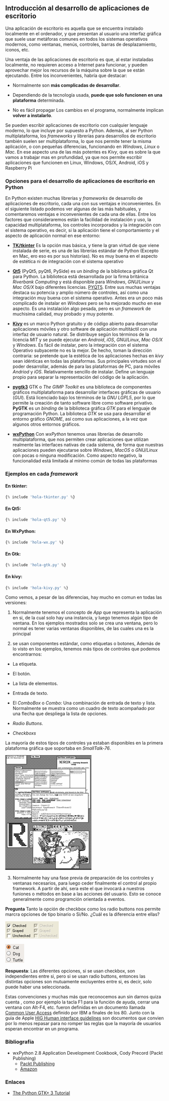 ## Introducción al desarrollo de aplicaciones de escritorio

Una aplicación de escritorio es aquella que se encuentra 
instalado localmente en el ordenador, y que presentan al usuario
una interfaz gráfica que suele usar metáforas comunes en todos
los sistemas operativos modernos, como ventanas, menús, controles,
barras de desplazamiento, iconos, etc.

Una ventaja de las aplicaciones de escritorio es que, al estar instaladas
localmente, no requieren acceso a Internet para funcionar, y pueden aprovechar
mejor los recursos de la máquina sobre la que se están ejecutando. Entre los
inconvenientes, habría que destacar:

- Normalmente son **más complicadas de desarrollar**.

- Dependiendo de la tecnología usada, **puede que solo funcionen
  en una plataforma** determinada.

- No es fácil propagar Los cambios en el programa, normalmente implican **volver
  a instalarlo**.

Se pueden escribir aplicaciones de escritorio con cualquier lenguaje moderno,
lo que incluye por supuesto a Python. Además, al ser Python multiplataforma,
los *frameworks* y librerías para desarrollos de escritorio también suelen ser
multiplataforma, lo que nos permite tener la misma aplicación, o con pequeñas
diferencias, funcionando en *Windows*, *Linux* o *Mac*. En ese aspecto una de las más
potentes es *Kivy*, que es sobre la que vamos a trabajar mas en profundidad, ya
que nos permite escribir aplicaciones que funcionen en Linux, Windows, OS/X,
Android, iOS y Raspberry Pi


### Opciones para el desarrollo de aplicaciones de escritorio en Python

En Python existen muchas librerías y *frameworks* de desarrollo de aplicaciones
de escritorio, cada una con sus ventajas e inconvenientes. En el siguiente
listado podemos ver algunas de las más habituales, y comentaremos ventajas e
inconvenientes de cada una de ellas.  Entre los factores que consideraremos
están la facilidad de instalación y uso, la capacidad multiplataforma, los
controles incorporados y la integración con el sistema operativo, es decir, si
la aplicación tiene el comportamiento y el aspecto de aplicación normal en ese
entorno:

- [**TK/tkinter**](https://docs.python.org/es/3/library/tkinter.html) Es la
  opción mas básica, y tiene la gran virtud de que viene instalada de serie, es
  una de las librerías estándar de Python (Excepto en Mac, ero eso es por sus
  historias). No es muy buena en el aspecto de estética ni de integración con
  el sistema operativo

- [**Qt5**](https://pygobject.readthedocs.io/en/latest/index.html) (PyQt5,
  pyQt6, PySide) es un _binding_ de la biblioteca gráfica Qt para Python.  La
  biblioteca está desarrollada por la firma británica _Riverbank Computing_ y
  está disponible para _Windows_, _GNU/Linux_ y _Mac OS/X_ bajo diferentes
  licencias.  [PYQT5](). Entre sus muchas ventajas destaca su potencia y amplio
  número de controles, así como una integración muy buena con el sistema
  operativo. Antes era un poco más complicado de instalar en _Windows_ pero se
  ha mejorado mucho en ese aspecto. Es una instalación algo pesada, pero es un
  _framework_ de muchisima calidad, muy probado y muy potente.

- [**Kivy**](https://kivy.org/) es un marco Python gratuito y de código abierto
  para desarrollar aplicaciones móviles y otro software de aplicación
  multitáctil con una interfaz de usuario natural. Se distribuye según los
  términos de la licencia _MIT_ y se puede ejecutar en _Android_, _iOS_, _GNU/Linux_, _Mac OS/X_
  y _Windows_. Es fácil de instalar, pero la integración con el sistema Operativo
  subyacente no es la mejor. De hecho, toman la dirección contraria: se pretende
  que la estética de los aplicaciones hechas en _kivy_ sean idénticas en todas las
  plataformas.  Sus principales virtudes son el poder desarrollar, además de
  para las plataformas de PC, para móviles _Andriod_ y _iOS_. Relativamente sencillo
  de instalar. Define un lenguaje propio para separar la representación del
  código de la aplicación.

- [**pygtk3**](http://pygtk.org/) GTK o _The GIMP Toolkit_ es una
  biblioteca de componentes gráficos multiplataforma para desarrollar interfaces
  gráficas de usuario (_GUI_). Está licenciado bajo los términos de la _GNU LGPL5_,
  por lo que permite la creación de tanto software libre como software
  privativo. **PyGTK** es un _binding_ de la biblioteca gráfica _GTK_ para el
  lenguaje de programación Python. La biblioteca _GTK_ se usa para desarrollar el
  entorno gráfico _GNOME_, así como sus aplicaciones, a la vez que algunos otros
  entornos gráficos.

- [**wxPython**](https://wxpython.org/) Con _wxPython_ tenemos unas
  librerías de desarrollo multiplataforma, que nos permiten crear aplicaciones
  que utilizan realmente las interfaces nativas de cada sistema, de forma que
  nuestras aplicaciones pueden ejecutarse sobre _Windows_, _MacOS_ o
  _GNU/Linux_ con pocas o ninguna modificación. Como aspecto negativo, la
  funcionalidad  está limitada al mínimo común de todas las plataformas

### Ejemplos en cada _framework_

#### En tkinter:

```python
{% include 'hola-tkinter.py' %}
```

#### En Qt5:

```python
{% include 'hola-qt5.py' %}
```

#### En WxPython:

```python
{% include 'hola-wx.py' %}
```

#### En Gtk:

```python
{% include 'hola-gtk.py' %}
```

#### En kivy:

```python
{% include 'hola-kivy.py' %}
```

Como vemos, a pesar de las diferencias, hay mucho en comun en todas las
versiones:

1) Normalmente tenemos el concepto de  *App* que representa la aplicación en
si, de la cual solo hay una instancia, y luego tenemos algún tipo de ventana.
En los ejemplos mostrados solo se crea una ventana, pero lo normal es tener
varias ventanas disponibles, de las cuales una es la principal

2) se usan componentes estándar, como etiquetas o botones, Además de lo visto
en los ejemplos, tenemos más tipos de controles que podemos encontrarnos:

- La etiqueta.

- El botón.

- La lista de elementos.

- Entrada de texto.

- El _ComboBox_ o _Combo_: Una combinación de entrada de texto y lista. Normalmente
  se muestra como un cuadro de texto acompañado por una flecha que despliega
  la lista de opciones.

- _Radio Buttons_.

- _Checkboxs_

La mayoría de estos tipos de controles ya estaban disponibles en la primera
plataforma gráfica que soportaba en _SmallTalk-76_.

![Smalltak-76](smalltalk-76.png)

3) Normalmente hay una fase previa de preparación de los controles y ventanas
necesarios, para luego ceder finalmente el control al propio framework. A
partir de ahí, sera este el que invocará a nuestros funiones o métodos en base
a las acciones del usuario. Esto se conoce generalmente como programción
orientada a eventos.

**Pregunta** Tanto la opción de checkbox como los radio buttons nos permite
marcra opciones de tipo binario o Si/No. ¿Cuál es la diferencia entre ellas?

![ejmplo de checkboxs](checkboxs.png)

![ejmplo de radio buttons](radios.png)

**Respuesta**: Las diferentes opciones, si se usan checkbox, son independientes
entre si, pero si se usan radio buttons, entonces las distintas opciones son
mutuamente excluyentes entre si, es decir, solo puede haber una seleccionada.

Estas convenciones y muchas más que reconocemos aun sin darnos quiza cuenta ,
como por ejemplo la tacla F1 para la función de ayuda, cerrar una ventana con
Alt-F4, etc. fueron definidas en un documento llamada [Common User
Access](https://en.wikipedia.org/wiki/IBM_Common_User_Access) definido por IBM
a finales de los 80. Junto con la guia de Apple [HIG Human interface
guidelines](https://en.wikipedia.org/wiki/Human_interface_guidelines) son
documentos que convien por lo menos repasar para no romper las reglas que la
mayoría de usuarios esperan encontrar en un programa.


### Bibliografía

- wxPython 2.8 Application Development Cookbook, Cody Precord (Packt
    Publishing)
    - [Packt Publishing](https://www.packtpub.com/product/wxpython-2-8-application-development-cookbook/9781849511780)
    - [Amazon](https://www.amazon.es/Wxpython-2-8-Application-Development-Cookbook/dp/1849511780)

### Enlaces

- [The Python GTK+ 3 Tutorial](https://python-gtk-3-tutorial.readthedocs.io/en/latest/)
